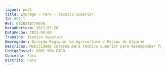 ```yaml
--- 
layout: post
title: Emprego - Faro - Técnico Superior
Id: 89111
Ref: OE202107/0646
DataAbertura: 2021-07-26
DataFecho: 2021-08-09
Trabalho: Técnico Superior
Empregador: Direção Regional de Agricultura e Pescas do Algarve
Descricao: Mobilidade Interna para Técnico Superior para desempenhar funções na Direção Regional de Agricultura e Pescas do Algarve (DRAP Algarve), com posto de trabalho na sede em Faro, na Direção de Serviços de Controlo – Divisão de Controlo,  em concreto nas tarefas relacionadas com a área do Controlo e  Sistema de Identificação Parcelar, no âmbito  das atribuições constantes do parágrafo 4.1 do despacho nº 13475 2012 (Diário da República, 2ª série, de 16 10 2012) alterado e republicado pelo Despacho nº 6636 2013, (Diário da República, 2ª série, de 22 05 2013) e Despacho n.º 1734 2019 (Diário da República, 2ª série, de 18 02 2019), para candidatos que possuam experiência profissional, enquanto trabalhadores da administração pública.
CodigoPostal: 8001-904 FARO
Concelho: Faro
Distrito: Faro
--- 
```

